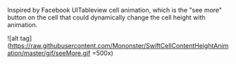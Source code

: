 Inspired by Facebook UITableview cell animation, which is the "see more" button on the cell that could dynamically change the cell height with animation.

![alt tag](https://raw.githubusercontent.com/Mononster/SwiftCellContentHeightAnimation/master/gif/seeMore.gif =500x)
